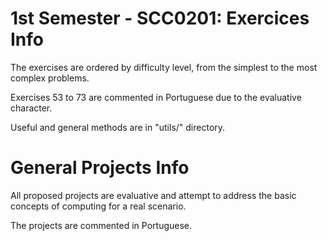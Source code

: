 # 1st Semester - SCC0201: Exercices Info

The exercises are ordered by difficulty level, from the simplest to the most complex problems.

Exercises 53 to 73 are commented in Portuguese due to the evaluative character.

Useful and general methods are in "utils/" directory.

# General Projects Info

All proposed projects are evaluative and attempt to address the basic concepts of computing for a real scenario.

The projects are commented in Portuguese.


